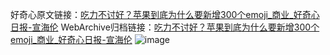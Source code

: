 好奇心原文链接：[吃力不讨好？苹果到底为什么要新增300个emoji_商业_好奇心日报-宣海伦](https://www.qdaily.com/articles/6803.html)
WebArchive归档链接：[吃力不讨好？苹果到底为什么要新增300个emoji_商业_好奇心日报-宣海伦](http://web.archive.org/web/20161023222727/http://www.qdaily.com:80/articles/6803.html)
![image](http://ww3.sinaimg.cn/large/007d5XDply1g3wb5dveh4j30u06b7b29)